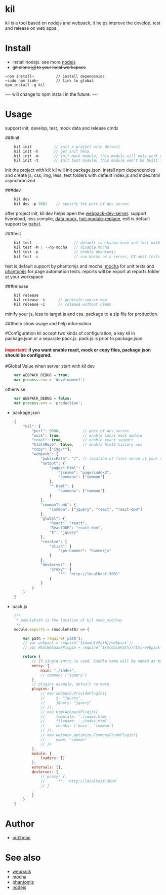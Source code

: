# kil
kil is a tool based on nodejs and webpack, it helps improve the develop, test and release on web apps.

# Install
*  install nodejs. see more [nodejs](https://nodejs.org)
*  ~~git clone [kil](https://github.com/lovelypig5/kil.git) to your local workspace~~

```node
~npm install~          // install dependenies
~sudo npm link~        // link to global
npm install -g kil
```
~~ will change to npm install in the future. ~~


# Usage
  support init, develop, test, mock data and release cmds

###init
```javascript
    kil init          // init a project with default
    kil init -h       // get init help
    kil init -m       // init mock module, this module will only work on development
    kil init -t       // init test module, this module won't be built into bundle on release
```
init the project with kil:
kil will init package.json. install npm dependencies and create js, css, img, less, test folders with default index.js and index.html asynchronized

###dev
```javascript
    kil dev
    kil dev -p 9001    // specify the port of dev server
```
after project init, kil dev helps open the [webpack-dev-server](https://webpack.github.io/docs/webpack-dev-server.html).
support livereload, less compile, [data mock](https://github.com/nuysoft/Mock), [hot-module-replace](https://webpack.github.io/docs/hot-module-replacement.html), es6 is default support by [babel](https://babeljs.io/).

###test
```javascript
    kil test                   // default run karma once and test with mocha framework
    kil test -M | --no-mocha   // disable mocha
    kil test -p                // enable phantomjs
    kil test -s                // run karma as a server, CI unit tests
```
test is default support by phantomjs and mocha, [mocha](https://mochajs.org/) for unit tests and [phantomjs](http://phantomjs.org/) for page automation tests.
reports will be export at reports folder at your workspace

###release
```javascript
    kil release
    kil release -s      // generate source map
    kil release -C      // release without clean
```
minify your js, less to target js and css. package to a zip file for production.

###help
show usage and help information

#Configuration
kil accept two kinds of configuration, a key kil in package.json or a separate pack.js. pack.js is prior to package.json
<h4><font color="red" size="">important:</font> if you want enable react, mock or copy files, package.json should be configured.</h4>

#Global Value
when server start with kil dev
```javascript
    var WEBPACK_DEBUG = true;
    var process.env = 'development';
```
otherwise
```javascript
    var WEBPACK_DEBUG = false;
    var process.env = 'production';
```

* package.json

```javascript
    {
        "kil": {
            "port": 9000,          // port of dev server
            "mock": true,          // enable local mock module
            "react": true,         // enable react support
            "html5Mode": false,    // enable html5 history api
            "copy": ["img/*"],
            "webpack": {
                "publicPath": "/", // location of files serve at your server: localhost:8080/
                "output": {
                    "page/*.html": {
                        "jsname": "page/index2",
                        "commons": ["common"]
                    },
                    "*.html": {
                        "commons": ["common"]
                    }
                },
                "commonTrunk": {
                    "common": ["jquery", "react", "react-dom"]
                },
                "global": {
                    "React": "react",
                    "ReactDOM": "react-dom",
                    "$": "jquery"
                },
                "resolve": {
                    "alias": {
                        "spm-hammer": "hammerjs"
                    }
                },
                "devServer": {
                    "proxy": {
                        "*": "http://localhost:3001"
                    }
                }
            }
        }
    }
```

* pack.js

```javascript
    /**
     * modulePath is the location of kil node_modules
     */
    module.exports = (modulePath) => {

        var path = require('path');
        // var webpack = require(`${modulePath}/webpack`);
        // var HtmlWebpackPlugin = require(`${modulePath}/html-webpack-plugin`);

        return {
            // if single entry is used, bundle name will be named as main.js
            entry: {
                main: "./index",
                // common: ['jquery']
            },
            // plugins example, default no more
            plugins: [
                // new webpack.ProvidePlugin({
                //     $: "jquery",
                //     jQuery: "jquery"
                // }),
                // new HtmlWebpackPlugin({
                //     template: './index.html',
                //     filename: './index.html',
                //     chunks: ['main', 'common']
                // }),
                // new webpack.optimize.CommonsChunkPlugin({
                //     name: "common"
                // })
            ],
            module: {
                loaders: []
            },
            externals: [],
            devServer: {
                // proxy: {
                //     '*': 'http://localhost:3000'
                // }

            }
        }
    }

```

# Author
* [out2man](http:/www.out2man.com)

# See also
* [webpack](https://webpack.github.io/)
* [mocha](https://mochajs.org/)
* [phantomjs](http://phantomjs.org/)
* [nodejs](https://nodejs.org)